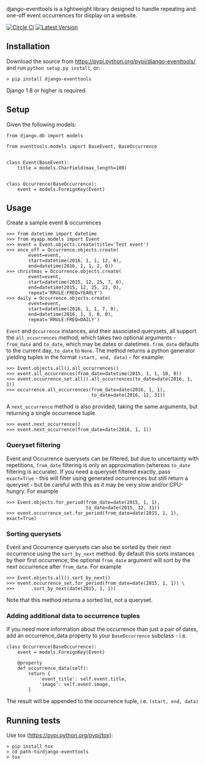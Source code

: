django-eventtools is a lightweight library designed to handle repeating and
one-off event occurrences for display on a website.

[![Circle CI](https://circleci.com/gh/gregplaysguitar/django-eventtools.svg?style=svg)](https://circleci.com/gh/gregplaysguitar/django-eventtools)
[![Latest Version](https://img.shields.io/pypi/v/django-eventtools.svg?style=flat)](https://pypi.python.org/pypi/django-eventtools/)


## Installation

Download the source from https://pypi.python.org/pypi/django-eventtools/
and run `python setup.py install`, or:

    > pip install django-eventtools

Django 1.8 or higher is required.


## Setup

Given the following models:

    from django.db import models

    from eventtools.models import BaseEvent, BaseOccurrence


    class Event(BaseEvent):
        title = models.CharField(max_length=100)


    class Occurrence(BaseOccurrence):
        event = models.ForeignKey(Event)


## Usage

Create a sample event & occurrences

    >>> from datetime import datetime
    >>> from myapp.models import Event
    >>> event = Event.objects.create(title='Test event')
    >>> once_off = Occurrence.objects.create(
            event=event,
            start=datetime(2016, 1, 1, 12, 0),
            end=datetime(2016, 1, 1, 2, 0))
    >>> christmas = Occurrence.objects.create(
            event=event,
            start=datetime(2015, 12, 25, 7, 0),
            end=datetime(2015, 12, 25, 22, 0),
            repeat='RRULE:FREQ=YEARLY')
    >>> daily = Occurrence.objects.create(
            event=event,
            start=datetime(2016, 1, 1, 7, 0),
            end=datetime(2016, 1, 1, 8, 0),
            repeat='RRULE:FREQ=DAILY')

`Event` and `Occurrence` instances, and their associated querysets, all support
the `all_occurrences` method, which takes two optional arguments - `from_date`
and `to_date`, which may be dates or datetimes. `from_date` defaults to the
current day, `to_date` to `None`. The method returns a python generator
yielding tuples in the format `(start, end, data)` - for example:

    >>> Event.objects.all().all_occurrences()
    >>> event.all_occurrences(from_date=datetime(2015, 1, 1, 10, 0))
    >>> event.occurrence_set.all().all_occurrences(to_date=date(2016, 1, 1))
    >>> occurrence.all_occurrences(from_date=date(2016, 1, 1),
                                   to_date=date(2016, 12, 31))

A `next_occurrence` method is also provided, taking the same arguments,
but returning a single occurrence tuple.

    >>> event.next_occurrence()
    >>> event.next_occurrence(from_date=date(2016, 1, 1))


### Queryset filtering

Event and Occurrence querysets can be filtered, but due to uncertainty 
with repetitions, `from_date` filtering is only an approximation (whereas 
`to_date` filtering is accurate). If you need a queryset filtered exactly, 
pass `exact=True` - this will filter using generated occurrences but still
return a queryset - but be careful with this as it may be very slow and/or 
CPU-hungry. For example

    >>> Event.objects.for_period(from_date=date(2015, 1, 1),
                                 to_date=date(2015, 12, 31))
    >>> event.occurrence_set.for_period(from_date=date(2015, 1, 1), exact=True)

### Sorting querysets

Event and Occurrence querysets can also be sorted by their next occurrence
using the `sort_by_next` method. By default this sorts instances by their 
first occurrence; the optional `from_date` argument will sort by the next
occurrence after `from_date`. For example

    >>> Event.objects.all().sort_by_next()
    >>> event.occurrence_set.for_period(from_date=date(2015, 1, 1)) \
    >>>      .sort_by_next(date(2015, 1, 1))

Note that this method returns a sorted list, not a queryset.

### Adding additional data to occurrence tuples

If you need more information about the occurrence than just a pair of dates,
add an occurrence_data property to your `BaseOccurrence` subclass - i.e.

    class Occurrence(BaseOccurrence):
        event = models.ForeignKey(Event)

        @property
        def occurrence_data(self):
            return {
                'event_title': self.event.title,
                'image': self.event.image,
            }

The result will be appended to the occurrence tuple, i.e. `(start, end, data)`


## Running tests

Use tox (<https://pypi.python.org/pypi/tox>):

    > pip install tox
    > cd path-to/django-eventtools
    > tox
